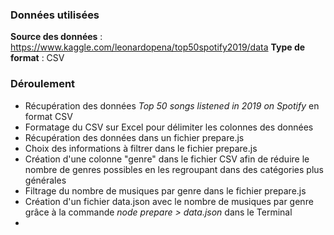 ### Données utilisées

**Source des données** : https://www.kaggle.com/leonardopena/top50spotify2019/data
**Type de format** : CSV

### Déroulement

- Récupération des données *Top 50 songs listened in 2019 on Spotify* en format CSV
- Formatage du CSV sur Excel pour délimiter les colonnes des données
- Récupération des données dans un fichier prepare.js
- Choix des informations à filtrer dans le fichier prepare.js
- Création d'une colonne "genre" dans le fichier CSV afin de réduire le nombre de genres possibles en les regroupant dans des catégories plus générales
- Filtrage du nombre de musiques par genre dans le fichier prepare.js
- Création d'un fichier data.json avec le nombre de musiques par genre grâce à la commande *node prepare > data.json* dans le Terminal
- 
